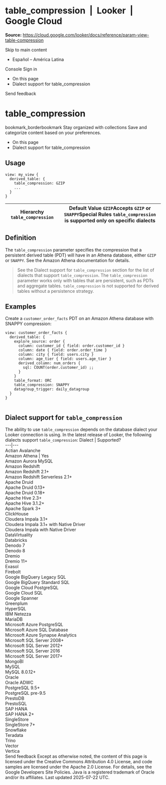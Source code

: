 # table_compression  |  Looker  |  Google Cloud

**Source:** https://cloud.google.com/looker/docs/reference/param-view-table-compression

Skip to main content 
  * Español – América Latina

Console  Sign in


  * On this page
  * Dialect support for table_compression




Send feedback 
#  table_compression
bookmark_borderbookmark Stay organized with collections  Save and categorize content based on your preferences.
  * On this page
  * Dialect support for table_compression


## Usage
```
view: my_view {
  derived_table: {
    table_compression: GZIP
    ...
  }
}

```

Hierarchy `table_compression` |  Default Value `GZIP`Accepts `GZIP` or `SNAPPY`Special Rules `table_compression` is supported only on specific dialects  
---|---  
## Definition
The `table_compression` parameter specifies the compression that a persistent derived table (PDT) will have in an Athena database, either `GZIP` or `SNAPPY`.
See the Amazon Athena documentation for details.
> See the Dialect support for `table_compression` section for the list of dialects that support `table_compression`.
> The `table_compression` parameter works only with tables that are persistent, such as PDTs and aggregate tables. `table_compression` is not supported for derived tables without a persistence strategy.
## Examples
Create a `customer_order_facts` PDT on an Amazon Athena database with SNAPPY compression:
```
view: customer_order_facts {
  derived_table: {
    explore_source: order {
      column: customer_id { field: order.customer_id }
      column: date { field: order.order_time }
      column: city { field: users.city }
      column: age_tier { field: users.age_tier }
      derived_column: num_orders {
        sql: COUNT(order.customer_id) ;;
      }
    }
    table_format: ORC
    table_compression: SNAPPY
    datagroup_trigger: daily_datagroup
  }
}


```

## Dialect support for `table_compression`
The ability to use `table_compression` depends on the database dialect your Looker connection is using. In the latest release of Looker, the following dialects support `table_compression`:
Dialect | Supported?  
---|---  
Actian Avalanche  
Amazon Athena | Yes  
Amazon Aurora MySQL  
Amazon Redshift  
Amazon Redshift 2.1+  
Amazon Redshift Serverless 2.1+  
Apache Druid  
Apache Druid 0.13+  
Apache Druid 0.18+  
Apache Hive 2.3+  
Apache Hive 3.1.2+  
Apache Spark 3+  
ClickHouse  
Cloudera Impala 3.1+  
Cloudera Impala 3.1+ with Native Driver  
Cloudera Impala with Native Driver  
DataVirtuality  
Databricks  
Denodo 7  
Denodo 8  
Dremio  
Dremio 11+  
Exasol  
Firebolt  
Google BigQuery Legacy SQL  
Google BigQuery Standard SQL  
Google Cloud PostgreSQL  
Google Cloud SQL  
Google Spanner  
Greenplum  
HyperSQL  
IBM Netezza  
MariaDB  
Microsoft Azure PostgreSQL  
Microsoft Azure SQL Database  
Microsoft Azure Synapse Analytics  
Microsoft SQL Server 2008+  
Microsoft SQL Server 2012+  
Microsoft SQL Server 2016  
Microsoft SQL Server 2017+  
MongoBI  
MySQL  
MySQL 8.0.12+  
Oracle  
Oracle ADWC  
PostgreSQL 9.5+  
PostgreSQL pre-9.5  
PrestoDB  
PrestoSQL  
SAP HANA  
SAP HANA 2+  
SingleStore  
SingleStore 7+  
Snowflake  
Teradata  
Trino  
Vector  
Vertica  
Send feedback 
Except as otherwise noted, the content of this page is licensed under the Creative Commons Attribution 4.0 License, and code samples are licensed under the Apache 2.0 License. For details, see the Google Developers Site Policies. Java is a registered trademark of Oracle and/or its affiliates.
Last updated 2025-07-22 UTC.


